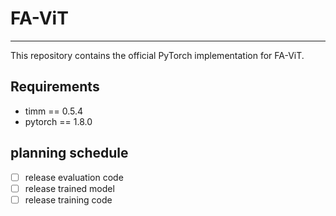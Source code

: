 # FA-ViT


------
This repository contains the official PyTorch implementation for FA-ViT. 

## Requirements
- timm == 0.5.4
- pytorch == 1.8.0

## planning schedule
- [ ] release evaluation code
- [ ] release trained model
- [ ] release training code
